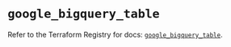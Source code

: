# `google_bigquery_table`

Refer to the Terraform Registry for docs: [`google_bigquery_table`](https://registry.terraform.io/providers/hashicorp/google/5.23.0/docs/resources/bigquery_table).
